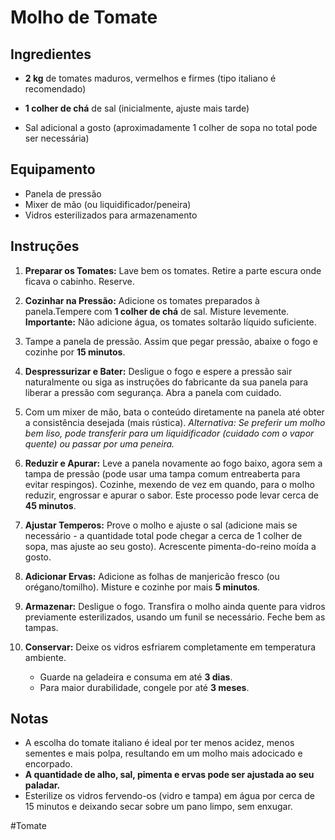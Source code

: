 # Molho de Tomate



## Ingredientes

*   **2 kg** de tomates maduros, vermelhos e firmes (tipo italiano é recomendado)

*   **1 colher de chá** de sal (inicialmente, ajuste mais tarde)
*   Sal adicional a gosto (aproximadamente 1 colher de sopa no total pode ser necessária)
   

## Equipamento

*   Panela de pressão
*   Mixer de mão (ou liquidificador/peneira)
*   Vidros esterilizados para armazenamento

## Instruções

1.  **Preparar os Tomates:** Lave bem os tomates. Retire a parte escura onde ficava o cabinho. Reserve.
   
2.  **Cozinhar na Pressão:** Adicione os tomates preparados à panela.Tempere com **1 colher de chá** de sal. Misture levemente. **Importante:** Não adicione água, os tomates soltarão líquido suficiente.
3.  Tampe a panela de pressão. Assim que pegar pressão, abaixe o fogo e cozinhe por **15 minutos**.
4.  **Despressurizar e Bater:** Desligue o fogo e espere a pressão sair naturalmente ou siga as instruções do fabricante da sua panela para liberar a pressão com segurança. Abra a panela com cuidado.
5.  Com um mixer de mão, bata o conteúdo diretamente na panela até obter a consistência desejada (mais rústica). *Alternativa: Se preferir um molho bem liso, pode transferir para um liquidificador (cuidado com o vapor quente) ou passar por uma peneira.*
6.  **Reduzir e Apurar:** Leve a panela novamente ao fogo baixo, agora sem a tampa de pressão (pode usar uma tampa comum entreaberta para evitar respingos). Cozinhe, mexendo de vez em quando, para o molho reduzir, engrossar e apurar o sabor. Este processo pode levar cerca de **45 minutos**.
7.  **Ajustar Temperos:** Prove o molho e ajuste o sal (adicione mais se necessário - a quantidade total pode chegar a cerca de 1 colher de sopa, mas ajuste ao seu gosto). Acrescente pimenta-do-reino moída a gosto.
8.  **Adicionar Ervas:** Adicione as folhas de manjericão fresco (ou orégano/tomilho). Misture e cozinhe por mais **5 minutos**.
9.  **Armazenar:** Desligue o fogo. Transfira o molho ainda quente para vidros previamente esterilizados, usando um funil se necessário. Feche bem as tampas.
10. **Conservar:** Deixe os vidros esfriarem completamente em temperatura ambiente.
    *   Guarde na geladeira e consuma em até **3 dias**.
    *   Para maior durabilidade, congele por até **3 meses**.

## Notas

*   A escolha do tomate italiano é ideal por ter menos acidez, menos sementes e mais polpa, resultando em um molho mais adocicado e encorpado.
*   **A quantidade de alho, sal, pimenta e ervas pode ser ajustada ao seu paladar.**
*   Esterilize os vidros fervendo-os (vidro e tampa) em água por cerca de 15 minutos e deixando secar sobre um pano limpo, sem enxugar.
   

#Tomate
